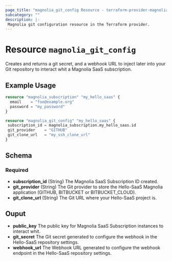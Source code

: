 ```yaml
---
page_title: "magnolia_git_config Resource - terraform-provider-magnolia"
subcategory: ""
description: |-
 Magnolia git configuration resource in the Terraform provider.
---
```


# Resource `magnolia_git_config`

Creates and returns a git secret, and a webhook URL to inject later into your Git repository to interact whit a Magnolia SaaS subscription.

## Example Usage

```terraform
resource "magnolia_subscription" "my_hello_saas" {
  email    = "foo@example.org"
  password = "my_password"
}

resource "magnolia_git_config" "my_hello_saas" {
 subscription_id = magnolia_subscription.my_hello_saas.id
 git_provider    = "GITHUB"
 git_clone_url   = "my_ssh_clone_url"
}
```

## Schema

### Required

- **subscription_id** (String) The Magnolia SaaS Subscription ID created.
- **git_provider** (String) The Git provider to store the Hello-SaaS Magnolia application (GITHUB, BITBUCKET or BITBUCKET_CLOUD).
- **git_clone_url** (String) The Git URL where your Hello-SaaS project is.

## Ouput

- **public_key** The public key for Magnolia SaaS Subscription instances to interact whit.
- **git_secret** The Git secret generated to configure the webhook in the Hello-SaaS repository settings.
- **webhook_url** The Webhook URL generated to configure the webhook endpoint in the Hello-SaaS repository settings.





